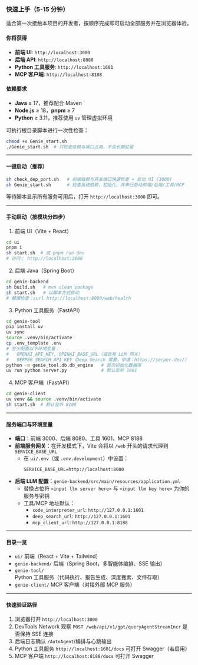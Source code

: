 ### 快速上手（5-15 分钟）

适合第一次接触本项目的开发者，按顺序完成即可启动全部服务并在浏览器体验。

#### 你将获得
- **前端 UI**: `http://localhost:3000`
- **后端 API**: `http://localhost:8080`
- **Python 工具服务**: `http://localhost:1601`
- **MCP 客户端**: `http://localhost:8188`

#### 依赖要求
- **Java** ≥ 17，推荐配合 Maven
- **Node.js** ≥ 18，**pnpm** ≥ 7
- **Python** ≥ 3.11，推荐使用 `uv` 管理虚拟环境

可执行根目录脚本进行一次性检查：
```bash
chmod +x Genie_start.sh
./Genie_start.sh  # 只检查依赖与端口占用，不会长期驻留
```

---

#### 一键启动（推荐）
```bash
sh check_dep_port.sh   # 前端依赖与开发端口快速检查 + 启动 UI (3000)
sh Genie_start.sh      # 检查系统依赖、初始化、并串行启动前端/后端/工具/MCP
```

等待脚本显示所有服务可用后，打开 `http://localhost:3000` 即可。

---

#### 手动启动（按模块分四步）
1) 前端 UI（Vite + React）
```bash
cd ui
pnpm i
sh start.sh  # 或 pnpm run dev
# 访问： http://localhost:3000
```

2) 后端 Java（Spring Boot）
```bash
cd genie-backend
sh build.sh   # mvn clean package
sh start.sh   # 以脚本方式启动
# 健康检查：curl http://localhost:8080/web/health
```

3) Python 工具服务（FastAPI）
```bash
cd genie-tool
pip install uv
uv sync
source .venv/bin/activate
cp .env_template .env
# 至少配置以下环境变量：
#   OPENAI_API_KEY, OPENAI_BASE_URL（或自有 LLM 网关）
#   SERPER_SEARCH_API_KEY（Deep Search 需要，申请：https://serper.dev/）
python -m genie_tool.db.db_engine   # 首次初始化数据库
uv run python server.py             # 默认监听 1601
```

4) MCP 客户端（FastAPI）
```bash
cd genie-client
uv venv && source .venv/bin/activate
sh start.sh  # 默认监听 8188
```

---

#### 服务端口与环境变量
- **端口**：前端 3000、后端 8080、工具 1601、MCP 8188
- **前端服务网关**：在开发模式下，Vite 会将以 `/web` 开头的请求代理到 `SERVICE_BASE_URL`
  - 在 `ui/.env`（或 `.env.development`）中设置：
    ```
    SERVICE_BASE_URL=http://localhost:8080
    ```
- **后端 LLM 配置**：`genie-backend/src/main/resources/application.yml`
  - 替换占位符 `<input llm server here>` 与 `<input llm key here>` 为你的服务与密钥
  - 工具/MCP 地址默认：
    - `code_interpreter_url`: `http://127.0.0.1:1601`
    - `deep_search_url`: `http://127.0.0.1:1601`
    - `mcp_client_url`: `http://127.0.0.1:8188`

---

#### 目录一览
- `ui/` 前端（React + Vite + Tailwind）
- `genie-backend/` 后端（Spring Boot，多智能体编排、SSE 输出）
- `genie-tool/` Python 工具服务（代码执行、报告生成、深度搜索、文件存取）
- `genie-client/` MCP 客户端（对接外部 MCP 服务）

---

#### 快速验证路径
1) 浏览器打开 `http://localhost:3000`
2) DevTools Network 观察 `POST /web/api/v1/gpt/queryAgentStreamIncr` 是否保持 SSE 连接
3) 后端日志确认 `/AutoAgent`/编排与心跳输出
4) Python 工具服务 `http://localhost:1601/docs` 可打开 Swagger（若启用）
5) MCP 客户端 `http://localhost:8188/docs` 可打开 Swagger


